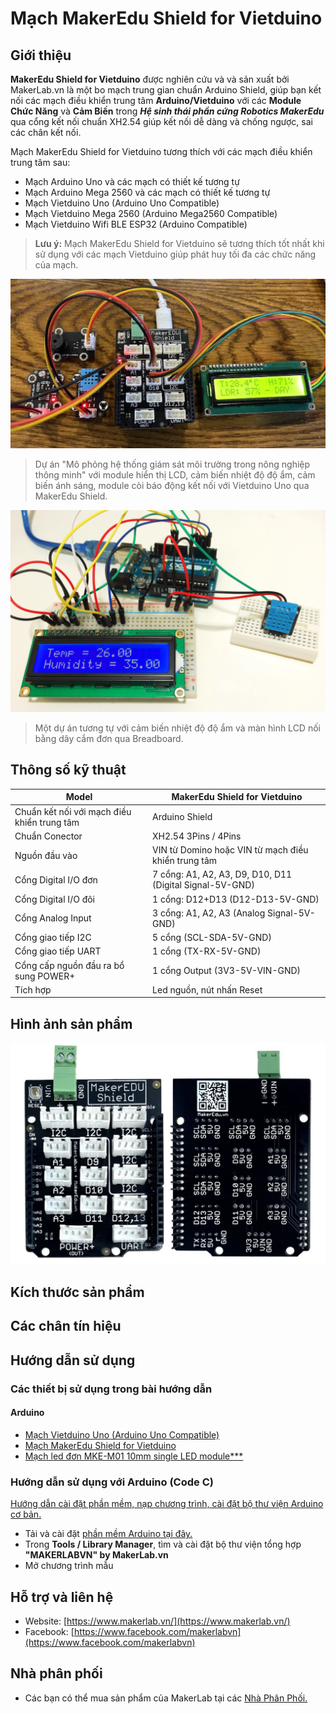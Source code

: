 # Mạch MakerEdu Shield for Vietduino

## Giới thiệu

**MakerEdu Shield for Vietduino** được nghiên cứu và và sản xuất bởi MakerLab.vn là một bo mạch trung gian chuẩn Arduino Shield, giúp bạn kết nối các mạch điều khiển trung tâm **Arduino/Vietduino** với các **Module Chức Năng** và **Cảm Biến** trong _**Hệ sinh thái phần cứng Robotics MakerEdu**_ qua cổng kết nối chuẩn XH2.54 giúp kết nối dễ dàng và chống ngược, sai các chân kết nối.

Mạch MakerEdu Shield for Vietduino tương thích với các mạch điều khiển trung tâm sau:

- Mạch Arduino Uno và các mạch có thiết kế tương tự
- Mạch Arduino Mega 2560 và các mạch có thiết kế tương tự
- Mạch Vietduino Uno (Arduino Uno Compatible)
- Mạch Vietduino Mega 2560 (Arduino Mega2560 Compatible)
- Mạch Vietduino Wifi BLE ESP32 (Arduino Compatible)

> **Lưu ý:**
Mạch MakerEdu Shield for Vietduino sẽ tương thích tốt nhất khi sử dụng với các mạch Vietduino giúp phát huy tối đa các chức năng của mạch.

![](Vuno_shield1.jpg)

> Dự án "Mô phỏng hệ thống giám sát môi trường trong nông nghiệp thông minh" với module hiển thị LCD, cảm biến nhiệt độ độ ẩm, cảm biến ánh sáng, module còi báo động kết nối với Vietduino Uno qua MakerEdu Shield.

![](Vuno_shield2.jpg)

> Một dự án tương tự với cảm biến nhiệt độ độ ẩm và màn hình LCD nối bằng dây cắm đơn qua Breadboard.
## Thông số kỹ thuật
<table><thead>
  <tr>
    <th>Model</th>
    <th>MakerEdu Shield for Vietduino</th>
  </tr></thead>
<tbody>
  <tr>
    <td>Chuẩn kết nối với mạch điều khiển trung tâm</td>
    <td>Arduino Shield</td>
  </tr>
  <tr>
    <td>Chuẩn Conector</td>
    <td>XH2.54 3Pins / 4Pins</td>
  </tr>
  <tr>
    <td>Nguồn đầu vào</td>
    <td>VIN từ Domino hoặc VIN từ mạch điều khiển trung tâm</td>
  </tr>
  <tr>
    <td>Cổng Digital I/O đơn</td>
    <td>7 cổng: A1, A2, A3, D9, D10, D11 (Digital Signal-5V-GND)</td>
  </tr>
  <tr>
    <td>Cổng Digital I/O đôi</td>
    <td>1 cổng: D12+D13 (D12-D13-5V-GND)</td>
  </tr>
  <tr>
    <td>Cổng Analog Input</td>
    <td>3 cổng: A1, A2, A3 (Analog Signal-5V-GND)</td>
  </tr>
  <tr>
    <td>Cổng giao tiếp I2C</td>
    <td>5 cổng (SCL-SDA-5V-GND)</td>
  </tr>
  <tr>
    <td>Cổng giao tiếp UART</td>
    <td>1 cổng (TX-RX-5V-GND)</td>
  </tr>
  <tr>
    <td>Cổng cấp nguồn đầu ra bổ sung POWER+</td>
    <td>1 cổng Output (3V3-5V-VIN-GND)</td>
  </tr>
  <tr>
    <td>Tích hợp</td>
    <td>Led nguồn, nút nhấn Reset</td>
  </tr>
</tbody></table>

## Hình ảnh sản phẩm
![](Vuno_shield3.jpg)

## Kích thước sản phẩm

## Các chân tín hiệu

## Hướng dẫn sử dụng

### Các thiết bị sử dụng trong bài hướng dẫn

#### Arduino

- [Mạch Vietduino Uno (Arduino Uno Compatible)](https://www.makerlab.vn/vuno)
- [Mạch MakerEdu Shield for Vietduino]()
- [Mạch led đơn MKE-M01 10mm single LED module***]()

### Hướng dẫn sử dụng với Arduino (Code C)
  
[Hướng dẫn cài đặt phần mềm, nạp chương trình, cài đặt bộ thư viện Arduino cơ bản.](https://github.com/makerlabvn/Arduino-Vietduino)

- Tải và cài đặt [phần mềm Arduino tại đây.](https://www.arduino.cc/en/software)
- Trong **Tools / Library Manager**, tìm và cài đặt bộ thư viện tổng hợp **"MAKERLABVN" by MakerLab.vn**
- Mở chương trình mẫu

## Hỗ trợ và liên hệ

- Website: [https://www.makerlab.vn/](https://www.makerlab.vn/)
- Facebook: [https://www.facebook.com/makerlabvn](https://www.facebook.com/makerlabvn)

## Nhà phân phối

- Các bạn có thể mua sản phẩm của MakerLab tại các [Nhà Phân Phối.](https://www.makerlab.vn/distributor/)
